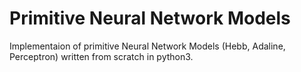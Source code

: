 # Primitive Neural Network Models

Implementaion of primitive Neural Network Models (Hebb, Adaline, Perceptron) written from scratch in python3.

